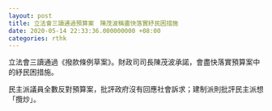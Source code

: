 ```yaml
---
layout: post
title: 立法會三讀通過預算案　陳茂波稱盡快落實紓民困措施
date: 2020-05-14 22:33:36.000000000 +08:00
categories: rthk
---
```


立法會三讀通過《撥款條例草案》。財政司司長陳茂波承諾，會盡快落實預算案中的紓民困措施。

民主派議員全數反對預算案，批評政府沒有回應社會訴求；建制派則批評民主派想「攬炒」。
